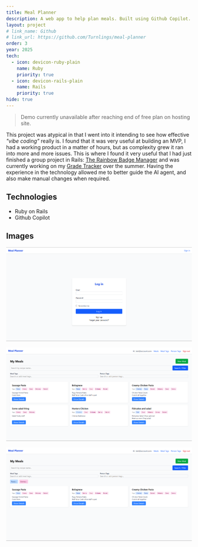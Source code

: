 ```yaml
---
title: Meal Planner
description: A web app to help plan meals. Built using Github Copilot.
layout: project
# link_name: Github
# link_url: https://github.com/Turnlings/meal-planner
order: 3
year: 2025
tech:
  - icon: devicon-ruby-plain
    name: Ruby
    priority: true
  - icon: devicon-rails-plain
    name: Rails
    priority: true
hide: true
---
```

> Demo currently unavailable after reaching end of free plan on hosting site.

This project was atypical in that I went into it intending to see how effective *"vibe coding"* really is. I found that it was very useful at building an MVP, I had a working product in a matter of hours, but as complexity grew it ran into more and more issues. This is where I found it very useful that I had just finished a group project in Rails: [The Rainbow Badge Manager](./rainbows.html) and was currently working on my [Grade Tracker](./grade_tracker.html) over the summer. Having the experience in the technology allowed me to better guide the AI agent, and also make manual changes when required.

## Technologies
- Ruby on Rails
- Github Copilot

## Images
![Login](/assets/images/meal_planner/login.png)

![Dashboard](/assets/images/meal_planner/dashboard.png)

![Filtered](/assets/images/meal_planner/filtered.png)